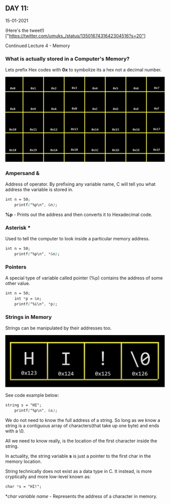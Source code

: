 ## DAY 11:

15-01-2021

(Here's the tweet!)["https://twitter.com/umuks_/status/1350167431642304516?s=20"]

Continued Lecture 4 - Memory

### What is actually stored in a Computer's Memory?

Lets prefix Hex codes with **0x** to symbolize its a hex not a decimal number.

![Image depicting a computer memory](./01.png)

### Ampersand &

Address of operator. By prefixing any variable name, C will tell you what address the variable is stored in.

```css
int n = 50;
    printf("%p\n", &n);
```

**%p** - Prints out the address and then converts it to Hexadecimal code.

### Asterisk *

Used to tell the computer to look inside a particular memory address.

```css
int n = 50;
    printf("%p\n", *&n);
```

### Pointers

A special type of variable called pointer (%p) contains the address of some other value.

```css
int n = 50;
    int *p = &n;
    printf("%i\n", *p);
```

### Strings in Memory

Strings can be manipulated by their addresses too.

![Image dipicting Strings in Memory](./02.png)

See code example below:

```css
string s = "HI";
    printf("%p\n", &s);
```

We do not need to know the full address of a string. So long as we know a string is a contiguous array of characters(that take up one byte) and ends with a \0.

All we need to know really, is the location of the first character inside the string.

In actuality, the string variable **s** is just a pointer to the first char in the memory location.

String technically does not exist as a data type in C. It instead, is more cryptically and more low-level known as:

```css
char *s = "HI!";
```

**char *variable name** - Represents the address of a character in memory.
